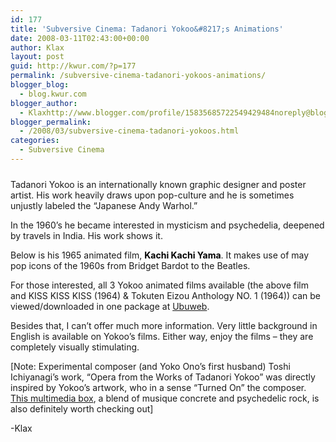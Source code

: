 ```yaml
---
id: 177
title: 'Subversive Cinema: Tadanori Yokoo&#8217;s Animations'
date: 2008-03-11T02:43:00+00:00
author: Klax
layout: post
guid: http://kwur.com/?p=177
permalink: /subversive-cinema-tadanori-yokoos-animations/
blogger_blog:
  - blog.kwur.com
blogger_author:
  - Klaxhttp://www.blogger.com/profile/15835685722549429484noreply@blogger.com
blogger_permalink:
  - /2008/03/subversive-cinema-tadanori-yokoos.html
categories:
  - Subversive Cinema
---
```

<div class="pf-content">
  <p>
    <a onblur="try {parent.deselectBloggerImageGracefully();} catch(e) {}" href="http://www.kwur.com/blog/uploaded_images/tadanoriyokoo-01-754702.jpg"><img style="margin: 0px auto 10px; display: block; text-align: center; cursor: pointer;" src="http://www.kwur.com/blog/uploaded_images/tadanoriyokoo-01-754650.jpg" alt="" border="0" /></a>Tadanori Yokoo is an internationally known graphic designer and poster artist. His work heavily draws upon pop-culture and he is sometimes unjustly labeled the &#8220;Japanese Andy Warhol.&#8221;
  </p>
  
  <p>
    In the 1960&#8217;s he became interested in mysticism and psychedelia, deepened by travels in India. His work shows it.
  </p>
  
  <p>
    Below is his 1965 animated film, <span style="font-weight: bold; color: rgb(0, 0, 0);">Kachi Kachi Yama</span>. It makes use of may pop icons of the 1960s from Bridget Bardot to the Beatles.
  </p>
  
  <p>
  </p>
  
  <p>
    For those interested, all 3 Yokoo animated films available (the above film and KISS KISS KISS (1964) & Tokuten Eizou Anthology NO. 1 (1964)) can be viewed/downloaded in one package at <a href="http://www.ubu.com/film/yokoo.html">Ubuweb</a>.
  </p>
  
  <p>
    Besides that, I can&#8217;t offer much more information. Very little background in English is available on Yokoo&#8217;s films. Either way, enjoy the films &#8211; they are completely visually stimulating.
  </p>
  
  <p>
    [Note: Experimental composer (and Yoko Ono&#8217;s first husband) Toshi Ichiyanagi&#8217;s work, &#8220;Opera from the Works of Tadanori Yokoo&#8221; was directly inspired by Yokoo&#8217;s artwork, who in a sense &#8220;Turned On&#8221; the composer. <a href="http://mutant-sounds.blogspot.com/2007/02/toshi-ichiyanagi-opera-from-works-of.html">This multimedia box</a>, a blend of musique concrete and psychedelic rock, is also definitely worth checking out]
  </p>
  
  <p>
    -Klax
  </p>
</div>